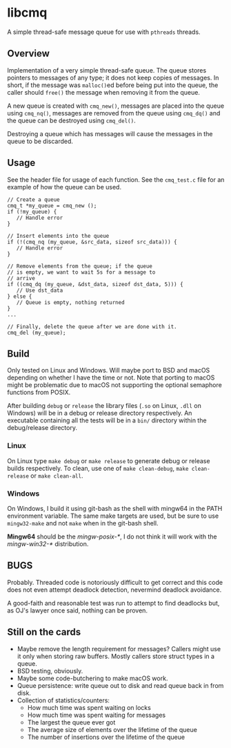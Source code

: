 # libcmq
A simple thread-safe message queue for use with `pthreads` threads.

## Overview
Implementation of a very simple thread-safe queue. The queue stores pointers
to messages of any type; it does not keep copies of messages. In short, if
the message was `malloc()`ed before being put into the queue, the caller
should `free()` the message when removing it from the queue.

A new queue is created with `cmq_new()`, messages are placed into the queue
using `cmq_nq()`, messages are removed from the queue using `cmq_dq()` and the
queue can be destroyed using `cmq_del()`.

Destroying a queue which has messages will cause the messages in the queue to
be discarded.

## Usage
See the header file for usage of each function. See the `cmq_test.c` file for
an example of how the queue can be used.
```
// Create a queue
cmq_t *my_queue = cmq_new ();
if (!my_queue) {
   // Handle error
}
```
```
// Insert elements into the queue
if (!(cmq_nq (my_queue, &src_data, sizeof src_data))) {
   // Handle error
}
```
```
// Remove elements from the queue; if the queue
// is empty, we want to wait 5s for a message to
// arrive
if ((cmq_dq (my_queue, &dst_data, sizeof dst_data, 5))) {
   // Use dst_data
} else {
   // Queue is empty, nothing returned
}
...
```
```
// Finally, delete the queue after we are done with it.
cmq_del (my_queue);
```

## Build
Only tested on Linux and Windows. Will maybe port to BSD and macOS depending on
whether I have the time or not. Note that porting to macOS might be problematic
due to macOS not supporting the optional semaphore functions from POSIX.

After building `debug` or `release` the library files (`.so` on Linux, `.dll`
on Windows) will be in a debug or release directory respectively. An
executable containing all the tests will be in a `bin/` directory within the
debug/release directory.

### Linux
On Linux type `make debug` or `make release` to generate debug or release
builds respectively. To clean, use one of `make clean-debug`, `make
clean-release` or `make clean-all`.

### Windows
On Windows, I build it using git-bash as the shell with mingw64 in the PATH
environment variable. The same make targets are used, but be sure to use
`mingw32-make` and not `make` when in the git-bash shell.

**Mingw64** should be the *mingw-posix-\**, I do not think it will work with
the *mingw-win32-\** distribution.

## BUGS
Probably. Threaded code is notoriously difficult to get correct and this code
does not even attempt deadlock detection, nevermind deadlock avoidance.

A good-faith and reasonable test was run to attempt to find deadlocks but,
as OJ's lawyer once said, nothing can be proven.

## Still on the cards
- Maybe remove the length requirement for messages? Callers might use it only
   when storing raw buffers. Mostly callers store struct types in a queue.
- BSD testing, obviously.
- Maybe some code-butchering to make macOS work.
- Queue persistence: write queue out to disk and read queue back in from disk.
- Collection of statistics/counters:
   - How much time was spent waiting on locks
   - How much time was spent waiting for messages
   - The largest the queue ever got
   - The average size of elements over the lifetime of the queue
   - The number of insertions over the lifetime of the queue
